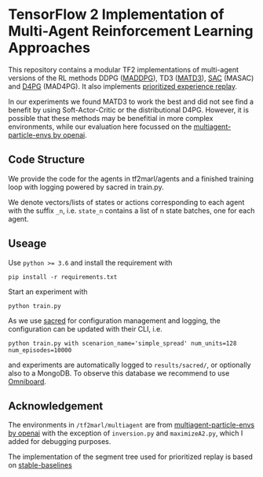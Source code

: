 # TensorFlow 2 Implementation of Multi-Agent Reinforcement Learning Approaches 

This repository contains a modular TF2 implementations of multi-agent versions of the RL methods DDPG 
([MADDPG](https://arxiv.org/abs/1706.02275)),
 TD3 ([MATD3](https://arxiv.org/abs/1910.01465)),
 [SAC](https://arxiv.org/abs/1801.01290) (MASAC) and
 [D4PG](https://arxiv.org/abs/1804.08617) (MAD4PG).
 It also implements [prioritized experience replay](https://arxiv.org/abs/1511.05952).
 
 In our experiments we found MATD3 to work the best and did not see find a benefit by using Soft-Actor-Critic
 or the distributional D4PG. However, it is possible that these methods may be benefitial in more
 complex environments, while our evaluation here focussed on the 
 [multiagent-particle-envs by openai](https://github.com/openai/multiagent-particle-envs).

## Code Structure
We provide the code for the agents in tf2marl/agents and a finished training loop with logging
powered by sacred in train.py.

We denote vectors/lists of states or actions corresponding to each agent with the suffix `_n`, i.e.
`state_n` contains a list of n state batches, one for each agent. 

## Useage

Use `python >= 3.6` and install the requirement with
```
pip install -r requirements.txt
```
Start an experiment with 
```
python train.py
```
As we use [sacred](https://github.com/IDSIA/sacred) for configuration management and logging, 
the configuration can be updated with their CLI, i.e.
```
python train.py with scenarion_name='simple_spread' num_units=128 num_episodes=10000
```
and experiments are automatically logged to `results/sacred/`, or optionally also to a MongoDB.
To observe this database we recommend to use [Omniboard](https://github.com/vivekratnavel/omniboard).

 
## Acknowledgement
The environments in `/tf2marl/multiagent` are from [multiagent-particle-envs by openai](https://github.com/openai/multiagent-particle-envs)
with the exception of `inversion.py` and `maximizeA2.py`, which I added for debugging purposes.

The implementation of the segment tree used for prioritized replay is based on 
[stable-baselines](https://github.com/hill-a/stable-baselines)

